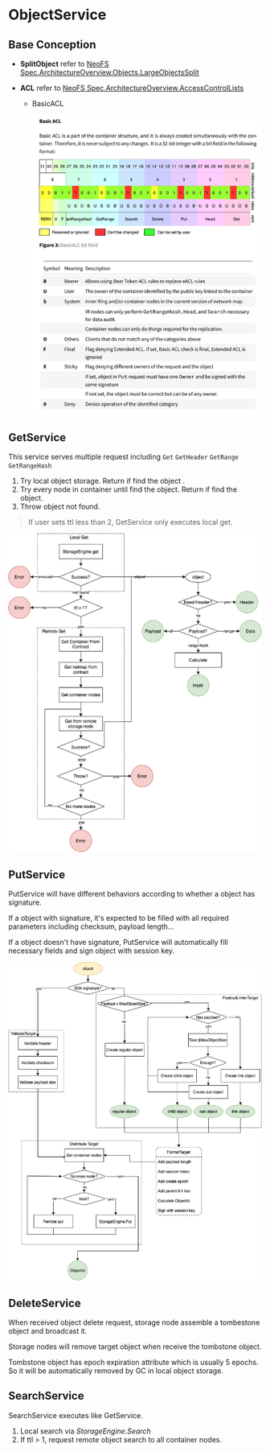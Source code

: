 # ObjectService

## Base Conception

* **SplitObject** refer to [NeoFS Spec.ArchitectureOverview.Objects.LargeObjectsSplit](https://nspcc.ru/upload/neofs-spec-latest.pdf)

* **ACL** refer to [NeoFS Spec.ArchitectureOverview.AccessControlLists](https://nspcc.ru/upload/neofs-spec-latest.pdf)

  * BasicACL

    ![basicacl](../img/basicacl.jpg)

## GetService

This service serves multiple request including `Get` `GetHeader` `GetRange` `GetRangeHash`

1. Try local object storage. Return if find the object .
2. Try every node in container until find the object. Return if find the object.
3. Throw object not found.

> If user sets ttl less than 2, GetService only executes local get.

![objectget](../img/objectgetservice.png)

## PutService

PutService will have different  behaviors according to whether a object has signature.

If a object with signature, it's expected to be filled with all required parameters including checksum, payload length...

If a object doesn't have signature, PutService will automatically  fill necessary fields and sign object with session key.

![ObjectPutService](../img/objectputservice.png)

## DeleteService

When received object delete request, storage node assemble a tombestone object and broadcast it.

Storage nodes will remove target object when receive the tombstone object.

Tombstone object has epoch expiration attribute which is usually 5 epochs. So it will be automatically removed by GC in local object storage.

## SearchService

SearchService executes like GetService.

1. Local search via *StorageEngine.Search*
2. If ttl > 1, request remote object search to all container nodes.
